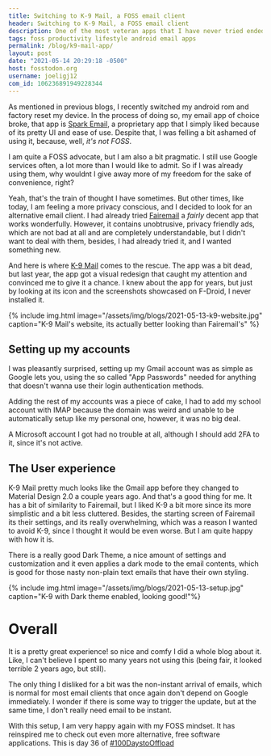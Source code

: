 ```yaml
---
title: Switching to K-9 Mail, a FOSS email client
header: Switching to K-9 Mail, a FOSS email client
description: One of the most veteran apps that I have never tried ended up making me go into a search for being more productive, although I don't think it will make a difference  
tags: foss productivity lifestyle android email apps
permalink: /blog/k9-mail-app/ 
layout: post 
date: "2021-05-14 20:29:18 -0500" 
host: fosstodon.org 
username: joeligj12 
com_id: 106236891949228344
--- 
```



As mentioned in previous blogs, I recently switched my android rom and factory
reset my device. In the process of doing so, my email app of choice broke, that
app is [Spark Email](https://sparkmailapp.com), a proprietary app that I
simply liked because of its pretty UI and ease of use. Despite that, I
was felling a bit ashamed of using it, because, well, *it's not FOSS*.

I am quite a FOSS advocate, but I am also a bit pragmatic. I still use
Google services often, a lot more than I would like to admit. So if I was
already using them, why wouldnt I give away more of my freedom for the sake
of convenience, right? 

Yeah, that's the train of thought I have sometimes. But other times, like
today, I am feeling a more privacy conscious, and I decided to look for an
alternative email client. I had already tried
[Fairemail](https://email.faircode.eu/) a *fairly* decent app that works
wonderfully. However, it contains unobtrusive, privacy friendly  ads, which
are not bad at all and are completely understandable, but I didn't want to
deal with them, besides, I had already tried it, and I wanted something
new.

And here is where [K-9 Mail](https://k9mail.app) comes to the rescue. The
app was a bit dead, but last year, the app got a visual redesign that
caught my attention and convinced me to give it a chance. I knew about the
app for years, but just by looking at its icon and the screenshots
showcased on F-Droid, I never installed it.


{% include img.html image="/assets/img/blogs/2021-05-13-k9-website.jpg" caption="K-9 Mail's website, its actually better looking than Fairemail's" %}


## Setting up my accounts

I was pleasantly surprised, setting up my Gmail account was as simple as 
Google lets you, using the so called "App Passwords" needed for anything 
that doesn't wanna use their login authentication methods.

Adding the rest of my accounts was a piece of cake, I had to add my school
account with IMAP because the domain was weird and unable to be
automatically setup like my personal one, however, it was no big deal.

A Microsoft account I got had no trouble at all, although I should add 2FA
to it, since it's not active.

## The User experience

K-9 Mail pretty much looks like the Gmail app before they changed to
Material Design 2.0 a couple years ago. And that's a good thing for me. It
has a bit of similarity to Fairemail, but I liked K-9 a bit more since its more
simplistic and a bit less cluttered. Besides, the starting screen of
Fairemail its their settings, and its really overwhelming, which was a
reason I wanted to avoid K-9, since I thought it would be even worse. But I
am quite happy with how it is.

There is a really good Dark Theme, a nice amount of settings and
customization and it even applies a dark mode to the email contents, which
is good for those nasty non-plain text emails that have their own styling.


{% include img.html image="/assets/img/blogs/2021-05-13-setup.jpg" caption="K-9 with Dark theme enabled, looking good!"%}

# Overall

It is a pretty great experience! so nice and comfy I did a whole blog about
it. Like, I can't believe I spent so many years not using this (being fair,
it looked terrible 2 years ago, but still).

The only thing I disliked for a bit was the non-instant arrival of emails,
which is normal for most email clients that once again don't depend on
Google immediately. I wonder if there is some way to trigger the update,
but at the same time, I don't really need email to be instant.

With this setup, I am very happy again with my FOSS mindset. It has
reinspired me to check out even more alternative, free software
applications. This is day 36 of 
[#100DaystoOffload](https://100DaystoOffload.com)










